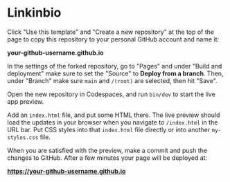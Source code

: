 # Linkinbio

Click "Use this template" and "Create a new repository" at the top of the page to copy this repository to your personal GitHub account and name it:

**your-github-username.github.io**

In the settings of the forked repository, go to "Pages" and under "Build and deployment" make sure to set the "Source" to **Deploy from a branch**. Then, under "Branch" make sure `main` and `/(root)` are selected, then hit "Save".

Open the new repository in Codespaces, and run `bin/dev` to start the live app preview.

Add an `index.html` file, and put some HTML there. The live preview should load the updates in your browser when you navigate to `/index.html` in the URL bar. Put CSS styles into that `index.html` file directly or into another `my-styles.css` file.

When you are satisfied with the preview, make a commit and push the changes to GitHub. After a few minutes your page will be deployed at:

**https://your-github-username.github.io**
